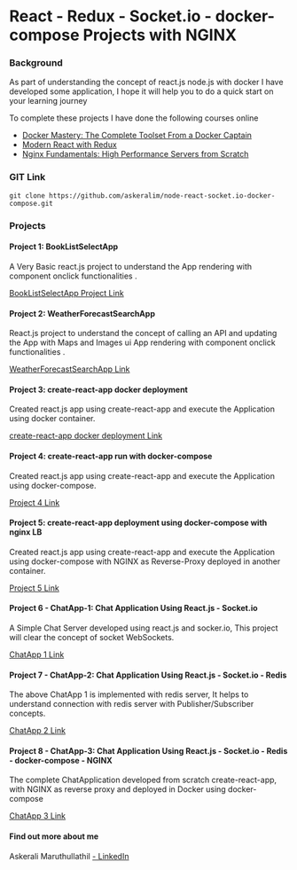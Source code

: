 # React - Redux - Socket.io - docker-compose Projects with NGINX
### Background
As part of understanding the concept of react.js node.js with docker I have developed some application, I hope it will help you to do a quick start on your learning journey

To complete these projects I have done the following courses online
* [Docker Mastery: The Complete Toolset From a Docker Captain](https://www.udemy.com/docker-mastery/) 
* [Modern React with Redux](https://www.udemy.com/react-redux) 
* [Nginx Fundamentals: High Performance Servers from Scratch](https://www.udemy.com/nginx-fundamentals) 

### GIT Link
```
git clone https://github.com/askeralim/node-react-socket.io-docker-compose.git
```
### Projects
#### Project 1: BookListSelectApp 
A Very Basic react.js project to understand the App rendering with component onclick functionalities .

[BookListSelectApp Project Link](https://github.com/askeralim/React-Redux-Study/tree/master/BookListSelectApp) 

#### Project 2: WeatherForecastSearchApp 
React.js project to understand the concept of calling an API and updating the App with Maps and Images ui App rendering with component onclick functionalities .

[WeatherForecastSearchApp Link](https://github.com/askeralim/React-Redux-Study/tree/master/BookListSelectApp) 

#### Project 3: create-react-app docker deployment 
Created react.js app using create-react-app and execute the Application using docker container.

[create-react-app docker deployment Link](https://github.com/askeralim/React-Redux-Study/tree/master/create-react-app%20docker%20deployment) 

#### Project 4: create-react-app run with docker-compose
Created react.js app using create-react-app and execute the Application using docker-compose.

[Project 4 Link](https://github.com/askeralim/node-react-socket.io-docker-compose/tree/master/create-react-app%20with%20docker-compose) 

#### Project 5: create-react-app deployment using docker-compose with nginx LB 
Created react.js app using create-react-app and execute the Application using docker-compose with NGINX as Reverse-Proxy deployed in another container.

[Project 5 Link](https://github.com/askeralim/node-react-socket.io-docker-compose/tree/master/create-react-app%20with%20docker-compose%20and%20nginx) 

#### Project 6 - ChatApp-1: Chat Application Using React.js - Socket.io  
A Simple Chat Server developed using react.js and socker.io, This project will clear the concept of socket WebSockets.

[ChatApp 1 Link](https://github.com/askeralim/React-Redux-Study/tree/master/ChatApp-ReactReduxSocket.io) 

#### Project 7 - ChatApp-2: Chat Application Using React.js - Socket.io  - Redis
The above ChatApp 1 is implemented with redis server, It helps to understand connection with redis server with Publisher/Subscriber concepts.

[ChatApp 2 Link](https://github.com/askeralim/React-Redux-Study/tree/master/ChatApp-RedisReactSocket.io) 

#### Project 8 - ChatApp-3: Chat Application Using React.js - Socket.io - Redis - docker-compose - NGINX
The complete ChatApplication developed from scratch create-react-app, with NGINX as reverse proxy and deployed in Docker using docker-compose

[ChatApp 3 Link](https://github.com/askeralim/React-Redux-Study/tree/master/ChatApp-docker-compose-dev) 

#### Find out more about me

Askerali Maruthullathil [- LinkedIn](http://linkedin.com/in/askeralim) 
